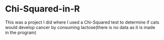 # Chi-Squared-in-R
This was a project I did where I used a Chi-Squared test to determine if cats would develop cancer by consuming lactose(there is no data as it is made in the program)
